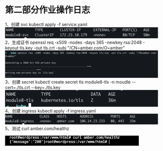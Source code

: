 # 第二部分作业操作日志

1、创建 svc
kubectl apply -f service.yaml
![avatar](/images/svc.png)
2、生成证书
openssl req -x509 -nodes -days 365 -newkey rsa:2048 -keyout tls.key -out tls.crt -subj "/CN=amber.com/O=amber"
![avatar](/images/openssl.png)
3、创建 secret
kubectl create secret tls module8-tls -n moudle --cert=./tls.crt --key=./tls.key
![avatar](/images/secret.png)
4、创建 ingress
kubectl apply -f ingress.yaml
![avatar](/images/ingress.png)
5、测试
curl amber.com/healthz

![avatar](/images/demo.png)
